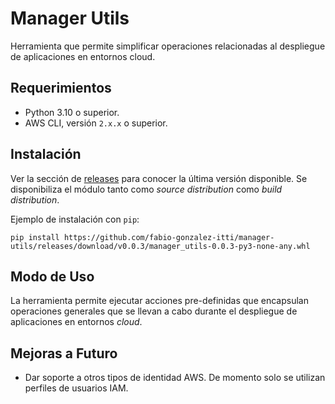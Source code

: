 # Manager Utils
Herramienta que permite simplificar operaciones relacionadas al despliegue de aplicaciones en entornos cloud.

## Requerimientos
- Python 3.10 o superior.
- AWS CLI, versión `2.x.x` o superior.

## Instalación
Ver la sección de [releases](https://github.com/fabio-gonzalez-itti/manager-utils/releases) para conocer la última versión disponible. Se disponibiliza el módulo tanto como *source distribution* como *build distribution*.

Ejemplo de instalación con `pip`:

```
pip install https://github.com/fabio-gonzalez-itti/manager-utils/releases/download/v0.0.3/manager_utils-0.0.3-py3-none-any.whl
```

## Modo de Uso
La herramienta permite ejecutar acciones pre-definidas que encapsulan operaciones generales que se llevan a cabo durante el despliegue de aplicaciones en entornos *cloud*.

## Mejoras a Futuro
- Dar soporte a otros tipos de identidad AWS. De momento solo se utilizan perfiles de usuarios IAM.